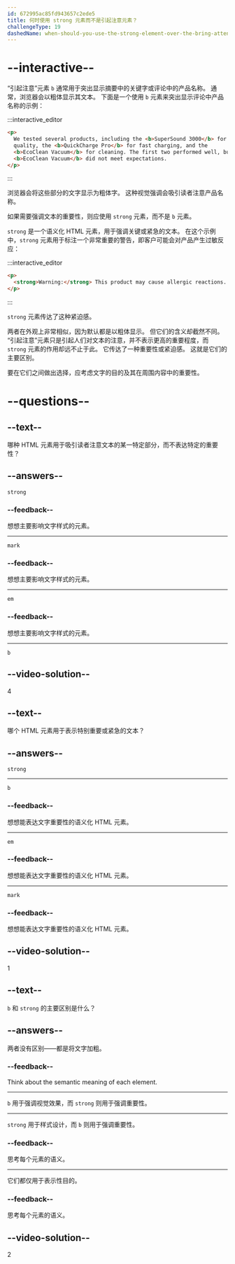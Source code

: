 ```yaml
---
id: 672995ac85fd943657c2ede5
title: 何时使用 strong 元素而不是引起注意元素？
challengeType: 19
dashedName: when-should-you-use-the-strong-element-over-the-bring-attention-to-element
---
```


# --interactive--

“引起注意”元素 `b` 通常用于突出显示摘要中的关键字或评论中的产品名称。 通常，浏览器会以粗体显示其文本。 下面是一个使用 `b` 元素来突出显示评论中产品名称的示例：

:::interactive_editor

```html
<p>
  We tested several products, including the <b>SuperSound 3000</b> for audio
  quality, the <b>QuickCharge Pro</b> for fast charging, and the
  <b>EcoClean Vacuum</b> for cleaning. The first two performed well, but the
  <b>EcoClean Vacuum</b> did not meet expectations.
</p>
```

:::

浏览器会将这些部分的文字显示为粗体字。 这种视觉强调会吸引读者注意产品名称。

如果需要强调文本的重要性，则应使用 `strong` 元素，而不是 `b` 元素。

`strong` 是一个语义化 HTML 元素，用于强调关键或紧急的文本。 在这个示例中，`strong` 元素用于标注一个非常重要的警告，即客户可能会对产品产生过敏反应：

:::interactive_editor

```html
<p>
  <strong>Warning:</strong> This product may cause allergic reactions.
</p>
```

:::

`strong` 元素传达了这种紧迫感。

两者在外观上非常相似，因为默认都是以粗体显示。 但它们的含义却截然不同。 “引起注意”元素只是引起人们对文本的注意，并不表示更高的重要程度，而 `strong` 元素的作用却远不止于此。 它传达了一种重要性或紧迫感。 这就是它们的主要区别。

要在它们之间做出选择，应考虑文字的目的及其在周围内容中的重要性。

# --questions--

## --text--

哪种 HTML 元素用于吸引读者注意文本的某一特定部分，而不表达特定的重要性？

## --answers--

`strong`

### --feedback--

想想主要影响文字样式的元素。

---

`mark`

### --feedback--

想想主要影响文字样式的元素。

---

`em`

### --feedback--

想想主要影响文字样式的元素。

---

`b`

## --video-solution--

4

## --text--

哪个 HTML 元素用于表示特别重要或紧急的文本？

## --answers--

`strong`

---

`b`

### --feedback--

想想能表达文字重要性的语义化 HTML 元素。

---

`em`

### --feedback--

想想能表达文字重要性的语义化 HTML 元素。

---

`mark`

### --feedback--

想想能表达文字重要性的语义化 HTML 元素。

## --video-solution--

1

## --text--

`b` 和 `strong` 的主要区别是什么？

## --answers--

两者没有区别——都是将文字加粗。

### --feedback--

Think about the semantic meaning of each element.

---

`b` 用于强调视觉效果，而 `strong` 则用于强调重要性。

---

`strong` 用于样式设计，而 `b` 则用于强调重要性。

### --feedback--

思考每个元素的语义。

---

它们都仅用于表示性目的。

### --feedback--

思考每个元素的语义。

## --video-solution--

2
